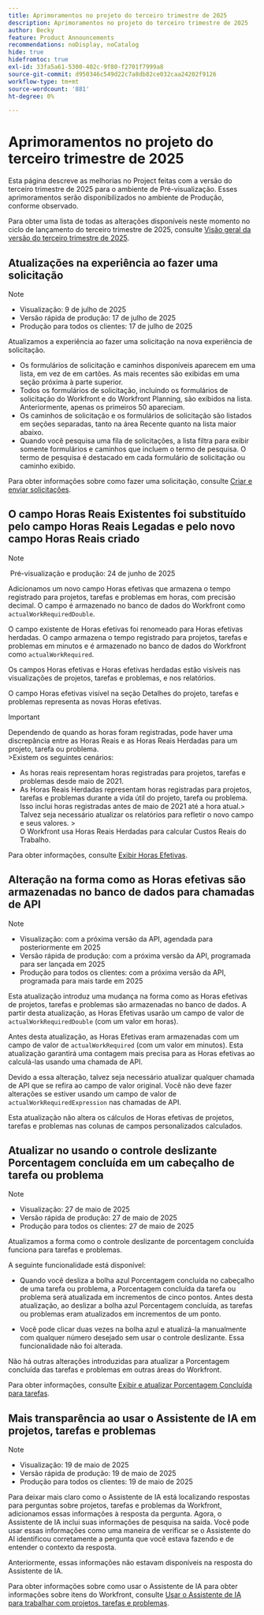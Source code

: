 ```yaml
---
title: Aprimoramentos no projeto do terceiro trimestre de 2025
description: Aprimoramentos no projeto do terceiro trimestre de 2025
author: Becky
feature: Product Announcements
recommendations: noDisplay, noCatalog
hide: true
hidefromtoc: true
exl-id: 33fa5a61-5300-402c-9f80-f2701f7999a8
source-git-commit: d950346c549d22c7a8db82ce032caa24202f9126
workflow-type: tm+mt
source-wordcount: '881'
ht-degree: 0%

---
```


# Aprimoramentos no projeto do terceiro trimestre de 2025

Esta página descreve as melhorias no Project feitas com a versão do terceiro trimestre de 2025 para o ambiente de Pré-visualização. Esses aprimoramentos serão disponibilizados no ambiente de Produção, conforme observado.

Para obter uma lista de todas as alterações disponíveis neste momento no ciclo de lançamento do terceiro trimestre de 2025, consulte [Visão geral da versão do terceiro trimestre de 2025](/help/quicksilver/product-announcements/product-releases/25-q3-release-activity/25-q3-release-overview.md).

## Atualizações na experiência ao fazer uma solicitação

>[!NOTE]
>
>* Visualização: 9 de julho de 2025
>* Versão rápida de produção: 17 de julho de 2025
>* Produção para todos os clientes: 17 de julho de 2025

Atualizamos a experiência ao fazer uma solicitação na nova experiência de solicitação.

* Os formulários de solicitação e caminhos disponíveis aparecem em uma lista, em vez de em cartões. As mais recentes são exibidas em uma seção próxima à parte superior.
* Todos os formulários de solicitação, incluindo os formulários de solicitação do Workfront e do Workfront Planning, são exibidos na lista. Anteriormente, apenas os primeiros 50 apareciam.
* Os caminhos de solicitação e os formulários de solicitação são listados em seções separadas, tanto na área Recente quanto na lista maior abaixo.
* Quando você pesquisa uma fila de solicitações, a lista filtra para exibir somente formulários e caminhos que incluem o termo de pesquisa. O termo de pesquisa é destacado em cada formulário de solicitação ou caminho exibido.

Para obter informações sobre como fazer uma solicitação, consulte [Criar e enviar solicitações](/help/quicksilver/manage-work/requests/create-requests/create-submit-requests.md).

## O campo Horas Reais Existentes foi substituído pelo campo Horas Reais Legadas e pelo novo campo Horas Reais criado

>[!NOTE]
>
> Pré-visualização e produção: 24 de junho de 2025 

Adicionamos um novo campo Horas efetivas que armazena o tempo registrado para projetos, tarefas e problemas em horas, com precisão decimal. O campo é armazenado no banco de dados do Workfront como `actualWorkRequiredDouble`.

O campo existente de Horas efetivas foi renomeado para Horas efetivas herdadas. O campo armazena o tempo registrado para projetos, tarefas e problemas em minutos e é armazenado no banco de dados do Workfront como `actualWorkRequired`.

Os campos Horas efetivas e Horas efetivas herdadas estão visíveis nas visualizações de projetos, tarefas e problemas, e nos relatórios.

O campo Horas efetivas visível na seção Detalhes do projeto, tarefas e problemas representa as novas Horas efetivas.

>[!IMPORTANT]
>
>Dependendo de quando as horas foram registradas, pode haver uma discrepância entre as Horas Reais e as Horas Reais Herdadas para um projeto, tarefa ou problema.<br>
>&#x200B;>Existem os seguintes cenários:
>
>* As horas reais representam horas registradas para projetos, tarefas e problemas desde maio de 2021.
>* As Horas Reais Herdadas representam horas registradas para projetos, tarefas e problemas durante a vida útil do projeto, tarefa ou problema. Isso inclui horas registradas antes de maio de 2021 até a hora atual.
>  &#x200B;><br>Talvez seja necessário atualizar os relatórios para refletir o novo campo e seus valores.
>  &#x200B;><br>O Workfront usa Horas Reais Herdadas para calcular Custos Reais do Trabalho.

Para obter informações, consulte [Exibir Horas Efetivas](/help/quicksilver/manage-work/tasks/task-information/actual-hours.md).


## Alteração na forma como as Horas efetivas são armazenadas no banco de dados para chamadas de API

>[!NOTE]
>
>* Visualização: com a próxima versão da API, agendada para posteriormente em 2025
>* Versão rápida de produção: com a próxima versão da API, programada para ser lançada em 2025
>* Produção para todos os clientes: com a próxima versão da API, programada para mais tarde em 2025

Esta atualização introduz uma mudança na forma como as Horas efetivas de projetos, tarefas e problemas são armazenadas no banco de dados. A partir desta atualização, as Horas Efetivas usarão um campo de valor de `actualWorkRequiredDouble` (com um valor em horas).

Antes desta atualização, as Horas Efetivas eram armazenadas com um campo de valor de `actualWorkRequired` (com um valor em minutos). Esta atualização garantirá uma contagem mais precisa para as Horas efetivas ao calculá-las usando uma chamada de API.

Devido a essa alteração, talvez seja necessário atualizar qualquer chamada de API que se refira ao campo de valor original. Você não deve fazer alterações se estiver usando um campo de valor de `actualWorkRequiredExpression` nas chamadas de API.

Esta atualização não altera os cálculos de Horas efetivas de projetos, tarefas e problemas nas colunas de campos personalizados calculados.

## Atualizar no usando o controle deslizante Porcentagem concluída em um cabeçalho de tarefa ou problema

>[!NOTE]
>
>* Visualização: 27 de maio de 2025
>* Versão rápida de produção: 27 de maio de 2025
>* Produção para todos os clientes: 27 de maio de 2025

Atualizamos a forma como o controle deslizante de porcentagem concluída funciona para tarefas e problemas.

A seguinte funcionalidade está disponível:

* Quando você desliza a bolha azul Porcentagem concluída no cabeçalho de uma tarefa ou problema, a Porcentagem concluída da tarefa ou problema será atualizada em incrementos de cinco pontos. Antes desta atualização, ao deslizar a bolha azul Porcentagem concluída, as tarefas ou problemas eram atualizados em incrementos de um ponto.

* Você pode clicar duas vezes na bolha azul e atualizá-la manualmente com qualquer número desejado sem usar o controle deslizante. Essa funcionalidade não foi alterada.

Não há outras alterações introduzidas para atualizar a Porcentagem concluída das tarefas e problemas em outras áreas do Workfront.

Para obter informações, consulte [Exibir e atualizar Porcentagem Concluída para tarefas](/help/quicksilver/manage-work/projects/updating-work-in-a-project/view-update-percent-complete-for-tasks.md).

## Mais transparência ao usar o Assistente de IA em projetos, tarefas e problemas

>[!NOTE]
>
>* Visualização: 19 de maio de 2025
>* Versão rápida de produção: 19 de maio de 2025
>* Produção para todos os clientes: 19 de maio de 2025

Para deixar mais claro como o Assistente de IA está localizando respostas para perguntas sobre projetos, tarefas e problemas da Workfront, adicionamos essas informações à resposta da pergunta. Agora, o Assistente de IA inclui suas informações de pesquisa na saída. Você pode usar essas informações como uma maneira de verificar se o Assistente do AI identificou corretamente a pergunta que você estava fazendo e de entender o contexto da resposta.

Anteriormente, essas informações não estavam disponíveis na resposta do Assistente de IA.

Para obter informações sobre como usar o Assistente de IA para obter informações sobre itens do Workfront, consulte [Usar o Assistente de IA para trabalhar com projetos, tarefas e problemas](/help/quicksilver/workfront-basics/ai-assistant/work-with-pti-through-ai-assisant.md).


